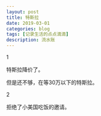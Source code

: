 ```yaml
---
layout: post
title: 特斯拉
date: 2019-03-01
categories: blog
tags: [记录生活的点点滴滴]
description: 流水账
---
```


1 

特斯拉降价了。

但是还不够，在等30万以下的特斯拉。

2

拒绝了小美国吃饭的邀请。
















